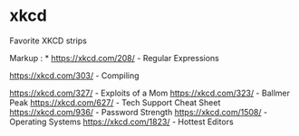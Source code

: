 # xkcd
Favorite XKCD strips


 Markup : * https://xkcd.com/208/ - Regular Expressions
 


https://xkcd.com/303/ - Compiling


https://xkcd.com/327/ - Exploits of a Mom
https://xkcd.com/323/ - Ballmer Peak
https://xkcd.com/627/ - Tech Support Cheat Sheet
https://xkcd.com/936/ - Password Strength
https://xkcd.com/1508/ - Operating Systems
https://xkcd.com/1823/ - Hottest Editors
